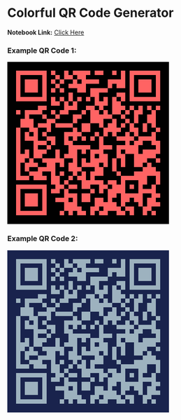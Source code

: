 # Colorful QR Code Generator

**Notebook Link:** [Click Here](https://colab.research.google.com/github/IqmanS/Colorful_QR_Generator/blob/main/Colorful_QR_Code_Generator.ipynb)

### Example QR Code 1:<br>
<img src="https://raw.githubusercontent.com/IqmanS/Colorful_QR_Generator/main/QR_Codes/portfolioQR1.png" alt="QR Code 1" align="center"> 


 
### Example QR Code 2:<br>
<img src="https://raw.githubusercontent.com/IqmanS/Colorful_QR_Generator/main/QR_Codes/portfolioQR2.png" alt="QR Code 2" align="center"> 
